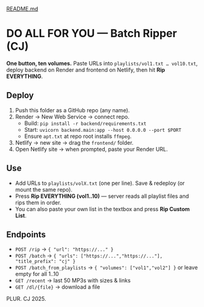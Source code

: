 [README.md](https://github.com/user-attachments/files/23215421/README.md)

# DO ALL FOR YOU — Batch Ripper (CJ)

**One button, ten volumes.** Paste URLs into `playlists/vol1.txt … vol10.txt`, deploy backend on Render and frontend on Netlify, then hit **Rip EVERYTHING**.

## Deploy
1) Push this folder as a GitHub repo (any name).
2) Render → New Web Service → connect repo.
   - Build: `pip install -r backend/requirements.txt`
   - Start: `uvicorn backend.main:app --host 0.0.0.0 --port $PORT`
   - Ensure `apt.txt` at repo root installs `ffmpeg`.
3) Netlify → new site → drag the `frontend/` folder.
4) Open Netlify site → when prompted, paste your Render URL.

## Use
- Add URLs to `playlists/volX.txt` (one per line). Save & redeploy (or mount the same repo).
- Press **Rip EVERYTHING (vol1..10)** — server reads all playlist files and rips them in order.
- You can also paste your own list in the textbox and press **Rip Custom List**.

## Endpoints
- `POST /rip` → `{ "url": "https://..." }`
- `POST /batch` → `{ "urls": ["https://...","https://..."], "title_prefix": "cj" }`
- `POST /batch_from_playlists` → `{ "volumes": ["vol1","vol2"] }` or leave empty for all 1..10
- `GET /recent` → last 50 MP3s with sizes & links
- `GET /dl/{file}` → download a file

PLUR. CJ 2025.
